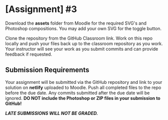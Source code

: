 # [Assignment] #3
Download the **assets** folder from Moodle for the required SVG's and Photoshop compositions. You may add your own SVG for the toggle button.

Clone the repository from the GitHub Classroom link. Work on this repo locally and push your files back up to the classroom repository as you work. Your instructor will see your work as you submit commits and can provide feedback if requested.

## Submission Requirements
Your assignment will be submitted via the GitHub repository and link to your solution on **netlify** uploaded to Moodle.  Push all completed files to the repo before the due date. Any commits submitted after the due date will be ignored. **DO NOT include the Photoshop or ZIP files in your submission to GitHub!**

***LATE SUBMISSIONS WILL NOT BE GRADED.***